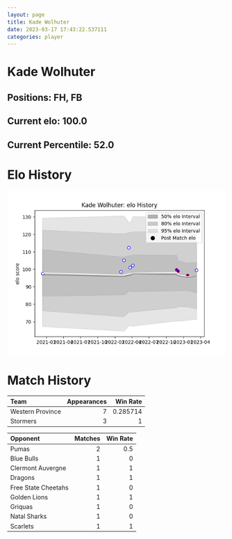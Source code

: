 ```yaml
---  
layout: page  
title: Kade Wolhuter  
date: 2023-03-17 17:43:22.537111  
categories: player  
---
```

# Kade Wolhuter

## Positions: FH, FB

## Current elo: 100.0

## Current Percentile: 52.0

# Elo History


![elo history](history_KadeWolhuter.png)
# Match History


| Team             |   Appearances |   Win Rate |
|:-----------------|--------------:|-----------:|
| Western Province |             7 |   0.285714 |
| Stormers         |             3 |   1        |

| Opponent            |   Matches |   Win Rate |
|:--------------------|----------:|-----------:|
| Pumas               |         2 |        0.5 |
| Blue Bulls          |         1 |        0   |
| Clermont Auvergne   |         1 |        1   |
| Dragons             |         1 |        1   |
| Free State Cheetahs |         1 |        0   |
| Golden Lions        |         1 |        1   |
| Griquas             |         1 |        0   |
| Natal Sharks        |         1 |        0   |
| Scarlets            |         1 |        1   |